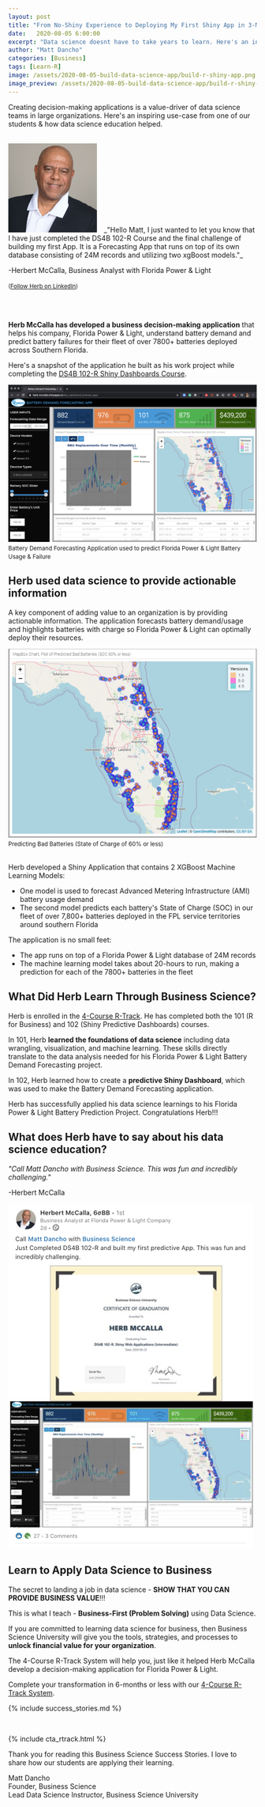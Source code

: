 ```yaml
---
layout: post
title: "From No-Shiny Experience to Deploying My First Shiny App in 3-Months"
date:   2020-08-05 6:00:00
excerpt: "Data science doesnt have to take years to learn. Here's an inspiring use-case from one of our students & how data science education helped add value to his company by creating a decision-making application."
author: "Matt Dancho"
categories: [Business]
tags: [Learn-R]
image: /assets/2020-08-05-build-data-science-app/build-r-shiny-app.png
image_preview: /assets/2020-08-05-build-data-science-app/build-r-shiny-app-preview.jpg
---
```




<p class="lead">
Creating decision-making applications is a value-driver of data science teams in large organizations. Here's an inspiring use-case from one of our students & how data science education helped.
</p>

<br>


<img src="/assets/2020-08-05-build-data-science-app/herb-data-scientist.jpeg" class="img-responsive img-circle pull-left" style="margin-right:10px; max-width: 180px;" />
_"Hello Matt, I just wanted to let you know that I have just completed the DS4B 102-R Course and the final challenge of building my first App. It is a Forecasting App that runs on top of its own database consisting of 24M records and utilizing two xgBoost models."_

-Herbert McCalla, Business Analyst with Florida Power & Light

<small>([Follow Herb on LinkedIn](https://www.linkedin.com/posts/activity-6681085824601329664-nu7W))</small>

<br><br>


**Herb McCalla has developed a business decision-making application** that helps his company, Florida Power & Light, understand battery demand and predict battery failures for their fleet of over 7800+ batteries deployed across Southern Florida.  

Here's a snapshot of the application he built as his work project while completing the [DS4B 102-R Shiny Dashboards Course](https://university.business-science.io/p/ds4b-102-r-shiny-web-application-business-level-1). 

<img src="/assets/2020-08-05-build-data-science-app/Battery-Demand-Forecasting-Application.jpg" border = "0" />

<div class="text-center"><small>Battery Demand Forecasting Application used to predict Florida Power & Light Battery Usage & Failure</small></div>


## Herb used data science to provide actionable information

A key component of adding value to an organization is by providing actionable information. The application forecasts battery demand/usage and highlights batteries with charge so Florida Power & Light can optimally deploy their resources. 

<img src="/assets/2020-08-05-build-data-science-app/Predicting-Bad-Batteries.jpg" border = "0" />
<div class="text-center"><small>Predicting Bad Batteries (State of Charge of 60% or less)</small></div>

<br>

Herb developed a Shiny Application that contains 2 XGBoost Machine Learning Models:

- One model is used to forecast Advanced Metering Infrastructure (AMI) battery usage demand
- The second model predicts each battery's State of Charge (SOC) in our fleet of over 7,800+ batteries deployed in the FPL service territories around southern Florida

The application is no small feet:

- The app runs on top of a Florida Power & Light database of 24M records
- The machine learning model takes about 20-hours to run, making a prediction for each of the 7800+ batteries in the fleet


## What Did Herb Learn Through Business Science?

Herb is enrolled in the [4-Course R-Track](https://university.business-science.io/p/4-course-bundle-machine-learning-and-web-applications-r-track-101-102-201-202a/). He has completed both the 101 (R for Business) and 102 (Shiny Predictive Dashboards) courses.

In 101, Herb **learned the foundations of data science** including data wrangling, visualization, and machine learning. These skills directly translate to the data analysis needed for his Florida Power & Light Battery Demand Forecasting project. 

In 102, Herb learned how to create a **predictive Shiny Dashboard**, which was used to make the Battery Demand Forecasting application. 

Herb has successfully applied his data science learnings to his Florida Power & Light Battery Prediction Project. Congratulations Herb!!!


## What does Herb have to say about his data science education?

_"Call Matt Dancho with Business Science. This was fun and incredibly challenging."_

-Herbert McCalla

<img src="/assets/2020-08-05-build-data-science-app/herb-quote.jpg" border = "0" />


## Learn to Apply Data Science to Business

The secret to landing a job in data science - **SHOW THAT YOU CAN PROVIDE BUSINESS VALUE**!!! 

This is what I teach - **Business-First (Problem Solving)** using Data Science.

If you are committed to learning data science for business, then Business Science University will give you the tools, strategies, and processes to **unlock financial value for your organization**.

The 4-Course R-Track System will help you, just like it helped Herb McCalla develop a decision-making application for Florida Power & Light.

Complete your transformation in 6-months or less with our [4-Course R-Track System](https://university.business-science.io/p/4-course-bundle-machine-learning-and-web-applications-r-track-101-102-201-202a/).


{% include success_stories.md %}

<br>

{% include cta_rtrack.html %}


Thank you for reading this Business Science Success Stories. I love to share how our students are applying their learning. 

Matt Dancho<br>
Founder, Business Science<br>
Lead Data Science Instructor, Business Science University
